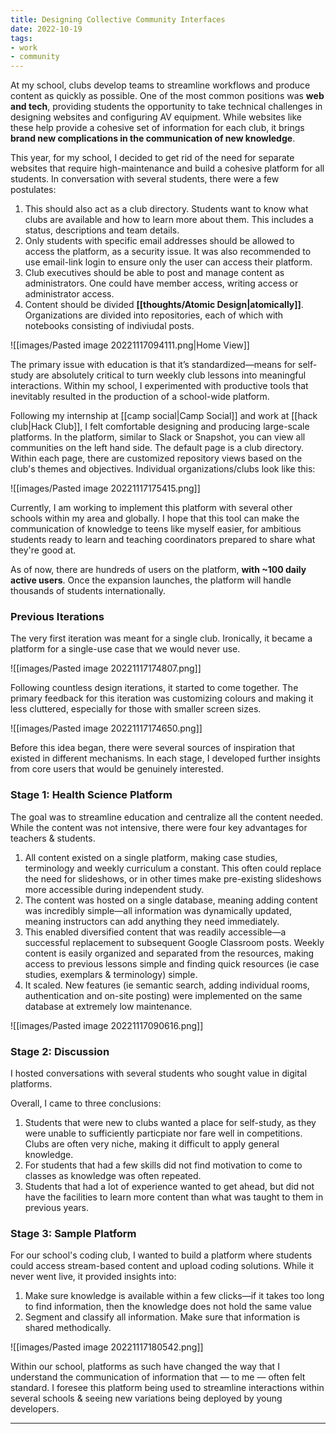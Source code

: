 ```yaml
---
title: Designing Collective Community Interfaces
date: 2022-10-19
tags:
- work
- community
---
```


At my school, clubs develop teams to streamline workflows and produce content as quickly as possible. One of the most common positions was **web and tech**, providing students the opportunity to take technical challenges in designing websites and configuring AV equipment. While websites like these help provide a cohesive set of information for each club, it brings **brand new complications in the communication of new knowledge**.

This year, for my school, I decided to get rid of the need for separate websites that require high-maintenance and build a cohesive platform for all students. In conversation with several students, there were a few postulates:
1. This should also act as a club directory. Students want to know what clubs are available and how to learn more about them. This includes a status, descriptions and team details.
2. Only students with specific email addresses should be allowed to access the platform, as a security issue. It was also recommended to use email-link login to ensure only the user can access their platform.
3. Club executives should be able to post and manage content as administrators. One could have member access, writing access or administrator access.
4. Content should be divided **[[thoughts/Atomic Design|atomically]]**. Organizations are divided into repositories, each of which with notebooks consisting of indiviudal posts. 

![[images/Pasted image 20221117094111.png|Home View]]

The primary issue with education is that it’s standardized—means for self-study are absolutely critical to turn weekly club lessons into meaningful interactions. Within my school, I experimented with productive tools that inevitably resulted in the production of a school-wide platform.

Following my internship at [[camp social|Camp Social]] and work at [[hack club|Hack Club]], I felt comfortable designing and producing large-scale platforms. In the platform, similar to Slack or Snapshot, you can view all communities on the left hand side. The default page is a club directory. Within each page, there are customized repository views based on the club's themes and objectives. Individual organizations/clubs look like this:

![[images/Pasted image 20221117175415.png]]

Currently, I am working to implement this platform with several other schools within my area and globally. I hope that this tool can make the communication of knowledge to teens like myself easier, for ambitious students ready to learn and teaching coordinators prepared to share what they're good at. 

As of now, there are hundreds of users on the platform, **with ~100 daily active users**. Once the expansion launches, the platform will handle thousands of students internationally. 

### Previous Iterations

The very first iteration was meant for a single club. Ironically, it became a platform for a single-use case that we would never use. 

![[images/Pasted image 20221117174807.png]]

Following countless design iterations, it started to come together. The primary feedback for this iteration was customizing colours and making it less cluttered, especially for those with smaller screen sizes.

![[images/Pasted image 20221117174650.png]]

Before this idea began, there were several sources of inspiration that existed in different mechanisms. In each stage, I developed further insights from core users that would be genuinely interested.

### Stage 1: Health Science Platform

The goal was to streamline education and centralize all the content needed. While the content was not intensive, there were four key advantages for teachers & students.

1.  All content existed on a single platform, making case studies, terminology and weekly curriculum a constant. This often could replace the need for slideshows, or in other times make pre-existing slideshows more accessible during independent study.
2.  The content was hosted on a single database, meaning adding content was incredibly simple—all information was dynamically updated, meaning instructors can add anything they need immediately.
3.  This enabled diversified content that was readily accessible—a successful replacement to subsequent Google Classroom posts. Weekly content is easily organized and separated from the resources, making access to previous lessons simple and finding quick resources (ie case studies, exemplars & terminology) simple.
4. It scaled. New features (ie semantic search, adding individual rooms, authentication and on-site posting) were implemented on the same database at extremely low maintenance.

![[images/Pasted image 20221117090616.png]]

### Stage 2: Discussion

I hosted conversations with several students who sought value in digital platforms. 

Overall, I came to three conclusions:
1. Students that were new to clubs wanted a place for self-study, as they were unable to sufficiently particpiate nor fare well in competitions. Clubs are often very niche, making it difficult to apply general knowledge.
2. For students that had a few skills did not find motivation to come to classes as knowledge was often repeated.
3. Students that had a lot of experience wanted to get ahead, but did not have the facilities to learn more content than what was taught to them in previous years.

### Stage 3: Sample Platform

For our school's coding club, I wanted to build a platform where students could access stream-based content and upload coding solutions. While it never went live, it provided insights into:
1. Make sure knowledge is available within a few clicks—if it takes too long to find information, then the knowledge does not hold the same value
2. Segment and classify all information. Make sure that information is shared methodically.

![[images/Pasted image 20221117180542.png]]

Within our school, platforms as such have changed the way that I understand the communication of information that — to me — often felt standard. I foresee this platform being used to streamline interactions within several schools & seeing new variations being deployed by young developers.

---